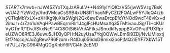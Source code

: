 $START$x7mwb+nJW45ZYoTXqJzARuLV++N491ylYlQlCzV55/jwW5Vzg7BsKw/U4ZlYzWv2y//hrdVMcaCsS9B4xUN8RThaoNFyCZt2FQALwF5YJlqQ4/zbyCTIqMbYxLX+zXHKg9juXiaSWgN2Qx6ewEwaDrcpEfcYtNOd9wcT48vKx+d2imJr+4rZzo1uVAqHPawBEqrmRlr1J4gIFcHUMsaXq35TMtivaoJSg/TIHcKUrVyGTmR/1DvJtSkxNc9T4Ci8OtSi6kVu/AFtksJSmxlkRypppBXvOPratPUXRpreUZWO8RfE3J6uwu5JHXlyQPHtN2uyUsa7Yqj0QWwLBm6i9ZDj/NvIJMioxtjEtf7NccojVJuZgRew7R6Fzxm+R4lDuj056dxDBmixi2ooPjMQ2iEYF7XbW15Tnf7ULJ7jcG964MgQGgXnbY6P/Ci4hi2c$END$